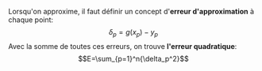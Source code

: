 Lorsqu'on approxime, il faut définir un concept d'**erreur d'approximation** à chaque point: $$\delta_p=g(x_p)-y_p$$
Avec la somme de toutes ces erreurs, on trouve **l'erreur quadratique**: $$E=\sum_{p=1}^n{\delta_p^2}$$
